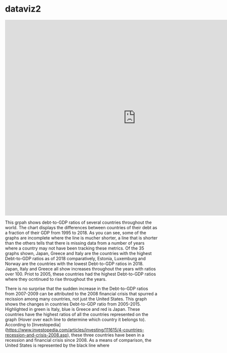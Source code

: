 # dataviz2
<iframe src="https://data.oecd.org/chart/69EZ" width="860" height="645" style="border: 0" mozallowfullscreen="true" webkitallowfullscreen="true" allowfullscreen="true"><a href="https://data.oecd.org/chart/69EZ" target="_blank">OECD Chart: General government debt, Total, % of GDP, Annual, 2017</a></iframe>


<div class="flourish-embed flourish-chart" data-src="visualisation/4281204"><script src="https://public.flourish.studio/resources/embed.js"></script></div>

This grpah shows debt-to-GDP ratios of several countries throughout the world. The chart displays the differences between countries of their debt as a fraction of their GDP from 1995 to 2018. As you can see, some of the graphs are incomplete where the line is mucher shorter, a line that is shorter than the others tells that there is missing data from a number of years where a country may not have been tracking these metrics. Of the 35 graphs shown, Japan, Greece and Italy are the countries with the highest Debt-to-GDP ratios as of 2018 comparatively, Estonia, Luxemburg and Norway are the countries with the lowest Debt-to-GDP ratios in 2018. Japan, Italy and Greece all show increases throughout the years with ratios over 100. Priot to 2005, these countries had the highest Debt-to-GDP ratios where they ocntinued to rise throughout the years. 

<div class="flourish-embed flourish-chart" data-src="visualisation/4282016"><script src="https://public.flourish.studio/resources/embed.js"></script></div>

There is no surprise that the sudden increase in the Debt-to-GDP ratios from 2007-2009 can be attributed to the 2008 financial crisis that spurred a recission among many countries, not just the United States. This graph shows the changes in countries Debt-to-GDP ratio from 2005-2015. Highlighted in green is Italy, blue is Greece and red is Japan. These countries have the highest ratios of all the countries represented on the graph (Hover over each line to determine which country it belongs to). According to [Investopedia] (https://www.investopedia.com/articles/investing/111615/4-countries-recession-and-crisis-2008.asp), these three countries have been in a recession and financial crisis since 2008. As a means of comparison, the United States is represented by the black line where 
